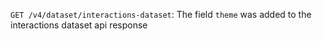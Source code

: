 `GET /v4/dataset/interactions-dataset`: The field `theme` was added to the interactions dataset api response 
